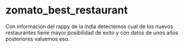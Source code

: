 # zomato_best_restaurant
Con información del rappy de la india detectemos cual de los nuevos restaurantes tiene mayor posibilidad de exito y con datos de unos años posteriores valuemos eso.

